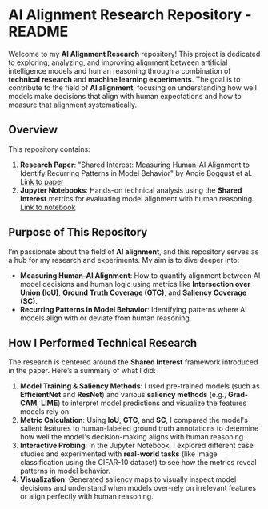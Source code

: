 
# AI Alignment Research Repository - README

Welcome to my **AI Alignment Research** repository! This project is dedicated to exploring, analyzing, and improving alignment between artificial intelligence models and human reasoning through a combination of **technical research** and **machine learning experiments**. The goal is to contribute to the field of **AI alignment**, focusing on understanding how well models make decisions that align with human expectations and how to measure that alignment systematically.

## Overview
This repository contains:
1. **Research Paper**: "Shared Interest: Measuring Human-AI Alignment to Identify Recurring Patterns in Model Behavior" by Angie Boggust et al. [Link to paper](https://dl.acm.org/doi/abs/10.1145/3491102.3501965)
2. **Jupyter Notebooks**: Hands-on technical analysis using the **Shared Interest** metrics for evaluating model alignment with human reasoning. [Link to notebook](./Al-Alignment-Shared-Interest.ipynb)


## Purpose of This Repository
I’m passionate about the field of **AI alignment**, and this repository serves as a hub for my research and experiments. My aim is to dive deeper into:
- **Measuring Human-AI Alignment**: How to quantify alignment between AI model decisions and human logic using metrics like **Intersection over Union (IoU)**, **Ground Truth Coverage (GTC)**, and **Saliency Coverage (SC)**.
- **Recurring Patterns in Model Behavior**: Identifying patterns where AI models align with or deviate from human reasoning.

## How I Performed Technical Research
The research is centered around the **Shared Interest** framework introduced in the paper. Here’s a summary of what I did:
1. **Model Training & Saliency Methods**: I used pre-trained models (such as **EfficientNet** and **ResNet**) and various **saliency methods** (e.g., **Grad-CAM**, **LIME**) to interpret model predictions and visualize the features models rely on.
2. **Metric Calculation**: Using **IoU**, **GTC**, and **SC**, I compared the model's salient features to human-labeled ground truth annotations to determine how well the model's decision-making aligns with human reasoning.
3. **Interactive Probing**: In the Jupyter Notebook, I explored different case studies and experimented with **real-world tasks** (like image classification using the CIFAR-10 dataset) to see how the metrics reveal patterns in model behavior.
4. **Visualization**: Generated saliency maps to visually inspect model decisions and understand when models over-rely on irrelevant features or align perfectly with human reasoning.
